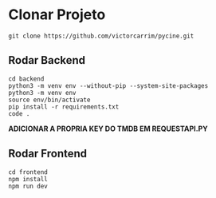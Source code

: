 # Clonar Projeto
```
git clone https://github.com/victorcarrim/pycine.git

```

## Rodar Backend

```
cd backend
python3 -m venv env --without-pip --system-site-packages
python3 -m venv env
source env/bin/activate
pip install -r requirements.txt
code .
```
**ADICIONAR A PROPRIA KEY DO TMDB EM REQUESTAPI.PY**

## Rodar Frontend

```
cd frontend
npm install
npm run dev
```
